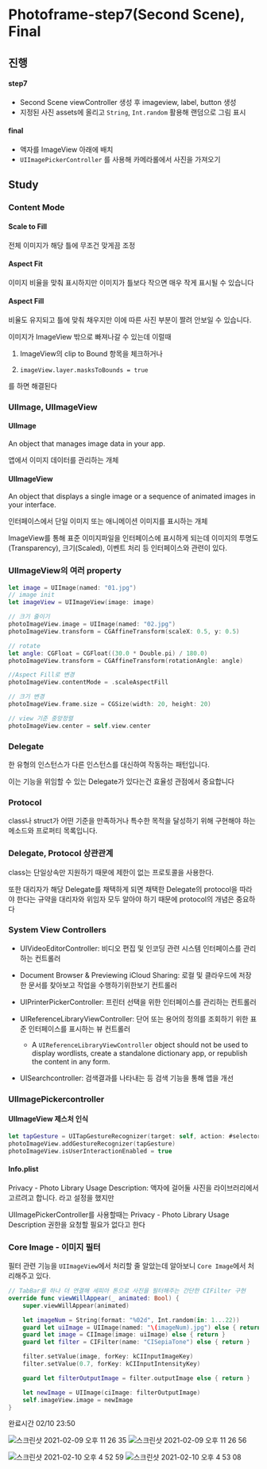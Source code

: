 

# Photoframe-step7(Second Scene), Final



## 진행

#### step7

- Second Scene viewController 생성 후 imageview, label, button 생성
- 지정된 사진 assets에 올리고 `String`, `Int.random` 활용해 랜덤으로 그림 표시

#### final

- 액자를 ImageView 아래에 배치
- `UIImagePickerController` 를 사용해 카메라롤에서 사진을 가져오기



## Study



### Content Mode

#### Scale to Fill

전체 이미지가 해당 틀에 무조건 맞게끔 조정

#### Aspect Fit
이미지 비율을 맞춰 표시하지만 이미지가 틀보다 작으면 매우 작게 표시될 수 있습니다

#### Aspect Fill

비율도 유지되고 틀에 맞춰 채우지만 이에 따른 사진 부분이 짤려 안보일 수 있습니다. 

이미지가 ImageView 밖으로 빠져나갈 수 있는데 이럴때 

1. ImageView의 clip to Bound 항목을 체크하거나

2. `imageView.layer.masksToBounds = true`

를 하면 해결된다





### UIImage, UIImageView



#### UIImage

An object that manages image data in your app.

앱에서 이미지 데이터를 관리하는 개체

#### UIImageView

An object that displays a single image or a sequence of animated images in your interface.

인터페이스에서 단일 이미지 또는 애니메이션 이미지를 표시하는 개체

ImageView를 통해 표준 이미지파일을 인터페이스에 표시하게 되는데 이미지의 투명도(Transparency), 크기(Scaled), 이벤트 처리 등 인터페이스와 관련이 있다.





### UIImageView의 여러 property

```swift
let image = UIImage(named: "01.jpg")
// image init
let imageView = UIImageView(image: image)

// 크기 줄이기
photoImageView.image = UIImage(named: "02.jpg")
photoImageView.transform = CGAffineTransform(scaleX: 0.5, y: 0.5)

// rotate
let angle: CGFloat = CGFloat((30.0 * Double.pi) / 180.0)
photoImageView.transform = CGAffineTransform(rotationAngle: angle)

//Aspect Fill로 변경
photoImageView.contentMode = .scaleAspectFill

// 크기 변경
photoImageView.frame.size = CGSize(width: 20, height: 20)

// view 기준 중앙정렬
photoImageView.center = self.view.center

```



### Delegate

한 유형의 인스턴스가 다른 인스턴스를 대신하여 작동하는 패턴입니다.

이는 기능을 위임할 수 있는 Delegate가 있다는건 효율성 관점에서 중요합니다

### Protocol

class나 struct가 어떤 기준을 만족하거나 특수한 목적을 달성하기 위해 구현해야 하는 메소드와 프로퍼티 목록입니다.



### Delegate, Protocol 상관관계

class는 단일상속만 지원하기 때문에 제한이 없는 프로토콜을 사용한다.

또한 대리자가 해당 Delegate를 채택하게 되면 채택한 Delegate의 protocol을 따라야 한다는 규약을 대리자와 위임자 모두 알아야 하기 때문에 protocol의 개념은 중요하다



### System View Controllers

- UIVideoEditorController: 비디오 편집 및 인코딩 관련 시스템 인터페이스를 관리하는 컨트롤러

- Document Browser & Previewing iCloud Sharing: 로컬 및 클라우드에 저장 한 문서를 찾아보고 작업을 수행하기위한보기 컨트롤러

- UIPrinterPickerController: 프린터 선택을 위한 인터페이스를 관리하는 컨트롤러

- UIReferenceLibraryViewController: 단어 또는 용어의 정의를 조회하기 위한 표준 인터페이스를 표시하는 뷰 컨트롤러
  - A `UIReferenceLibraryViewController` object should not be used to display wordlists, create a standalone dictionary app, or republish the content in any form.
- UISearchcontroller: 검색결과를 나타내는 등 검색 기능을 통해 앱을 개선



### UIImagePickercontroller



#### UIImageView 제스처 인식

```swift
let tapGesture = UITapGestureRecognizer(target: self, action: #selector(touchPhotoImageview))
photoImageView.addGestureRecognizer(tapGesture)
photoImageView.isUserInteractionEnabled = true
```



#### Info.plist

Privacy - Photo Library Usage Description: 액자에 걸어둘 사진을 라이브러리에서 고르려고 합니다. 라고 설정을 했지만

UIImagePickerController를 사용할때는 Privacy - Photo Library Usage Description 권한을 요청할 필요가 없다고 한다



### Core Image - 이미지 필터

필터 관련 기능을 `UIImageView`에서 처리할 줄 알았는데 알아보니 `Core Image`에서 처리해주고 있다.

```swift
// TabBar를 하나 더 연결해 세피아 톤으로 사진을 필터해주는 간단한 CIFilter 구현
override func viewWillAppear(_ animated: Bool) {
    super.viewWillAppear(animated)

    let imageNum = String(format: "%02d", Int.random(in: 1...22))
    guard let uiImage = UIImage(named: "\(imageNum).jpg") else { return }
    guard let image = CIImage(image: uiImage) else { return }
    guard let filter = CIFilter(name: "CISepiaTone") else { return }

    filter.setValue(image, forKey: kCIInputImageKey)
    filter.setValue(0.7, forKey: kCIInputIntensityKey)

    guard let filterOutputImage = filter.outputImage else { return }

    let newImage = UIImage(ciImage: filterOutputImage)
    self.imageView.image = newImage
}
```









완료시간 02/10 23:50

![스크린샷 2021-02-09 오후 11 26 35](https://user-images.githubusercontent.com/62657991/107377539-6c9f9f00-6b2e-11eb-92c0-5efb4fc9da21.png)
![스크린샷 2021-02-09 오후 11 26 56](https://user-images.githubusercontent.com/62657991/107377549-71645300-6b2e-11eb-818a-088e79054b55.png)

![스크린샷 2021-02-10 오후 4 52 59](https://user-images.githubusercontent.com/62657991/107480887-aae59e80-6bc0-11eb-8818-e8164e44ef41.png)
![스크린샷 2021-02-10 오후 4 53 08](https://user-images.githubusercontent.com/62657991/107480898-ae792580-6bc0-11eb-958d-ee4720a6ec6c.png)
